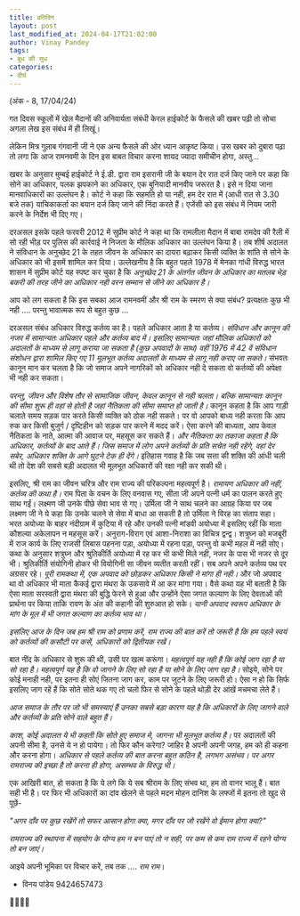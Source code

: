```yaml
---
title: प्रतिदिन
layout: post
last_modified_at: 2024-04-17T21:02:00
author: Vinay Pandey
tags:
- बुध की सुध
categories:
- दीर्घ
---
```

(अंक - 8, 17/04/24)

गत दिवस स्कूलों में खेल मैदानों की अनिवार्यता संबंधी केरल हाईकोर्ट के फैसले की खबर पढ़ी तो सोचा अगला लेख इस संबंध में ही लिखूं। 

लेकिन मित्र गुलाब गंगवानी जी ने एक अन्य फैसले की ओर ध्यान आकृष्ट किया। उस खबर को दुबारा पढ़ा तो लगा कि आज रामनवमी के दिन इस बाबत विचार करना शायद ज्यादा समीचीन होगा, अस्तु .. 

खबर के अनुसार मुम्बई हाईकोर्ट ने ई.डी. द्वारा राम इसरानी जी के बयान देर रात दर्ज किए जाने पर कहा कि सोने का अधिकार, पलक झपकाने का अधिकार, एक बुनियादी मानवीय जरूरत है। इसे न दिया जाना  मानवाधिकारों का उल्लंघन है। कोर्ट ने कहा कि सहमति हो या नही, हम देर रात में (आधी रात से 3.30 बजे तक) याचिकाकर्ता का बयान दर्ज किए जाने की निंदा करते हैं। एजेंसी को इस संबंध में नियम जारी करने के निर्देश भी दिए गए। 

दरअसल इसके पहले फरवरी 2012 में सुप्रीम कोर्ट ने कहा था कि रामलीला मैदान में बाबा रामदेव की रैली में सो रही भीड़ पर पुलिस की कार्रवाई ने निजता के मौलिक अधिकार का उल्लंघन किया है। तब शीर्ष अदालत ने संविधान के अनुच्छेद 21 के तहत जीवन के अधिकार का दायरा बढ़ाकर किसी व्यक्ति के शांति से सोने के अधिकार को भी इसमें शामिल कर दिया। उल्लेखनीय है कि बहुत पहले 1978 में मेनका गांधी विरुद्ध भारत शासन में सुप्रीम कोर्ट यह स्पष्ट कर चुका है कि *अनुच्छेद 21 के अंतर्गत जीवन के अधिकार का मतलब भेड़ बकरी की तरह जीने का अधिकार नही वरन सम्मान से जीने का अधिकार है।*

आप को लग सकता है कि इस सबका आज रामनवमीं और श्री राम के स्मरण से क्या संबंध?  प्रत्यक्षतः कुछ भी नही .... परन्तु भावात्मक रूप से बहुत कुछ ...

दरअसल संबंध अधिकार विरुद्ध कर्तव्य का है। पहले अधिकार आता है या कर्तव्य। *संविधान और कानून की नजर में सामान्यतः अधिकार पहले और कर्तव्य बाद में। इसलिए सामान्यतः जहां मौलिक अधिकारों को अदालतों के माध्यम से लागू कराया जा सकता है (कुछ अपवादों के साथ) वहीं 1976 में 42 वें संविधान संशोधन द्वारा शामिल किए गए 11 मूलभूत कर्तव्य अदालतों के माध्यम से लागू नही कराए जा सकते।* संभवतः कानून मान कर चलता है कि जो समाज अपने नागरिकों को अधिकार नही दे सकता वो कर्तव्यों की अपेक्षा भी नही कर सकता। 

*परन्तु, जीवन और विशेष तौर से सामाजिक जीवन, केवल कानून से नही चलता। बल्कि सामान्यतः कानून की सीमा शुरू ही वहां से होती है जहां नैतिकता की सीमा समाप्त हो जाती है।* कानून कहता है कि आप गाड़ी चलाते समय सड़क पार करते किसी व्यक्ति को ठोक नही सकते। पर वो आपको बाध्य नही करता कि आप रुक कर किसी बुजुर्ग / दृष्टिहीन को सड़क पार करने में मदद करें। ऐसा करने की बाध्यता, आप केवल नैतिकता के नाते, आत्मा की आवाज पर, महसूस कर सकते हैं। *और नैतिकता का तकाजा कहता है कि अधिकार, कर्तव्यों के बाद आते हैं। जिस समाज में लोग अपने कर्तव्यों के प्रति सचेत नही रहेंगे, वहां देर सबेर, अधिकार शक्ति के आगे घुटने टेक ही देंगे।* इतिहास गवाह है कि जब सत्ता की शक्ति की आंधी चली थी तो देश की सबसे बड़ी अदालत भी मूलभूत अधिकारों की रक्षा नही कर सकी थी। 

इसलिए, श्री राम का जीवन चरित्र और राम राज्य की परिकल्पना महत्वपूर्ण है।  *रामायण अधिकार की नहीं, कर्तव्य की कथा है।* राम पिता के वचन के लिए वनवास गए, सीता जी अपने पत्नी धर्म का पालन करते हुए साथ गईं। लक्ष्मण जी उनके पीछे सेवा भाव से गए। उर्मिला जी ने साथ चलने का आग्रह किया पर जब लक्ष्मण जी ने ये कहा कि उनके चलने से सेवा में बाधा आ सकती है तो उर्मिला ने विरह का संताप सहा। भरत अयोध्या के बाहर नंदीग्राम में कुटिया में रहे और उनकी पत्नी मांडवी अयोध्या में इसलिए रहीं कि माता कौशल्या अकेलापन न महसूस करें। अनुराग-विराग एवं आशा-निराशा का विचित्र द्वन्द्व। शत्रुघ्न को मजबूरी में राज कार्य के लिए राजसी लिबास पहनना पड़ा, अयोध्या में रहना पड़ा, परन्तु वो कभी महल में नही सोए। कथा के अनुसार शत्रुघ्न और श्रुतिकीर्ति अयोध्या में रह कर भी कभी मिले नही, नजर के पास भी नजर से दूर भी। श्रुतिकीर्ति संयोगिनी होकर भी वियोगिनी सा जीवन व्यतीत करती रहीं। सब अपने अपने कर्तव्य पथ पर अग्रसर रहे। *पूरी रामकथा में, एक अपवाद को छोड़कर अधिकार किसी ने मांगा ही नही।* और जो अपवाद था वो अधिकार भी माता कैकई द्वारा मंथरा के उकसावे में आ कर मांगा गया। वैसे कथा यह भी बताती है कि ऐसा माता सरस्वती द्वारा मंथरा की बुद्धि फेरने से हुआ और उन्होंने ऐसा जगत कल्याण के लिए देवताओं की प्रार्थना पर किया ताकि रावण के अंत की कहानी की शुरुआत हो सके। *यानी अपवाद स्वरूप अधिकार के मांग के मूल में भी जगत कल्याण का कर्तव्य भाव था।*

*इसलिए आज के दिन जब हम श्री राम को प्रणाम करें, राम राज्य की बात करें तो जरूरी है कि हम पहले स्वयं को कर्तव्यों की कसौटी पर कसें, अधिकारों को द्वितीयक रखें।*

बात नींद के अधिकार से शुरू की थी, उसी पर खत्म करूंगा। *महत्वपूर्ण यह नही है कि कोई जाग रहा है या सो रहा है। महत्वपूर्ण यह है कि वो जागने के लिए सो रहा है या सोने के लिए जाग रहा है।* सोइये, सोने पर कोई मनाही नही, पर इतना ही सोएं जितना जाग कर, काम पर जुटने के लिए जरूरी हो। ऐसा न हो कि सिर्फ इसलिए जाग रहें हैं कि सोते सोते थक गए तो चलो फिर से सोने के पहले थोड़ी देर आंखें मचमचा लेते हैं। 

*आज समाज के तौर पर जो भी समस्याएं हैं उनका सबसे बड़ा कारण यह है कि अधिकारों के लिए जागने वाले और कर्तव्यों के प्रति सोने वाले बहुत हैं।* 

*काश, कोई अदालत ये भी कहती कि सोते हुए समाज मे, जागना भी मूलभूत कर्तव्य है।* पर अदालतों की अपनी सीमा है, उनसे ये न हो पायेगा। तो फिर कौन करेगा? जाहिर है अपनी अपनी जगह, हम को ही कहना और करना होगा। *अधिकार से पहले कर्तव्य की बात करना बहुत कठिन है, लगभग असंभव। पर अगर रामराज्य की इच्छा है तो करना ही होगा, असम्भव के विरुद्ध भी।*

एक आखिरी बात, हो सकता है कि ये लगे कि ये सब श्रीराम के लिए संभव था, हम तो वानर भालू हैं। बात सही भी है। पर फिर भी अधिकारों का दांव खेलने से पहले मदन मोहन दानिश के लफ्जों में इतना तो खुद से पूछें-

_"अगर दाँव पर कुछ रखेंगें तो सफर आसान होगा क्या,_ 
_मगर दाँव पर जो रखेंगे वो ईमान होगा क्या?"_ 

*रामराज्य की स्थापना में सहयोग के योग्य हम न बन पाएं तो न सही, पर कम से कम राम राज्य में रहने योग्य तो बन जाएं।*

आइये अपनी भूमिका पर विचार करें,
तब तक .... *राम राम*। 

- विनय पांडेय
9424657473

🙏🌷🌷🙏


